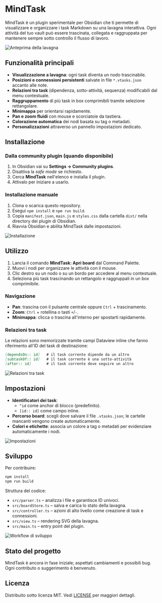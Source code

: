 # MindTask

MindTask è un plugin sperimentale per Obsidian che ti permette di visualizzare e organizzare i task Markdown su una lavagna interattiva. Ogni attività del tuo vault può essere trascinata, collegata e raggruppata per mantenere sempre sotto controllo il flusso di lavoro.

![Anteprima della lavagna](docs/img/board-overview.png) <!-- TODO: aggiungere screenshot/gif -->

## Funzionalità principali

- **Visualizzazione a lavagna**: ogni task diventa un nodo trascinabile.
- **Posizioni e connessioni persistenti** salvate in file `*.vtasks.json` accanto alle note.
- **Relazioni tra task** (dipendenza, sotto-attività, sequenza) modificabili dal menu contestuale.
- **Raggruppamento** di più task in box comprimibili tramite selezione rettangolare.
- **Minimappa** per orientarsi rapidamente.
- **Pan e zoom fluidi** con mouse e scorciatoie da tastiera.
- **Colorazione automatica** dei nodi basata su tag o metadati.
- **Personalizzazioni** attraverso un pannello impostazioni dedicato.

<!-- TODO: aggiungere GIF dimostrative per ciascuna funzionalità -->

## Installazione

### Dalla community plugin (quando disponibile)
1. In Obsidian vai su **Settings → Community plugins**.
2. Disattiva la *safe mode* se richiesto.
3. Cerca **MindTask** nell'elenco e installa il plugin.
4. Attivalo per iniziare a usarlo.

### Installazione manuale

1. Clona o scarica questo repository.
2. Esegui `npm install` e `npm run build`.
3. Copia `manifest.json`, `main.js` e `styles.css` dalla cartella `dist/` nella directory dei plugin di Obsidian.
4. Riavvia Obsidian e abilita MindTask dalle impostazioni.

![Installazione](docs/img/install.gif) <!-- TODO: inserire gif di installazione -->

## Utilizzo

1. Lancia il comando **MindTask: Apri board** dal Command Palette.
2. Muovi i nodi per organizzare le attività con il mouse.
3. Clic destro su un nodo o su un bordo per accedere al menu contestuale.
4. Seleziona più task trascinando un rettangolo e raggruppali in un box comprimibile.

### Navigazione

- **Pan**: trascina con il pulsante centrale oppure `Ctrl` + trascinamento.
- **Zoom**: `Ctrl` + rotellina o tasti `+`/`-`.
- **Minimappa**: clicca o trascina all'interno per spostarti rapidamente.

### Relazioni tra task

Le relazioni sono memorizzate tramite campi Dataview inline che fanno riferimento all'ID del task di destinazione:

```markdown
[dependsOn:: id]   # il task corrente dipende da un altro
[subtaskOf:: id]   # il task corrente è una sotto-attività
[after:: id]       # il task corrente deve seguire un altro
```

![Relazioni tra task](docs/img/links.png) <!-- TODO: immagine relazioni -->

## Impostazioni

- **Identificatori dei task**:
  - `^id` come anchor di blocco (predefinito).
  - `[id:: id]` come campo inline.
- **Percorso board**: scegli dove salvare il file `.vtasks.json`; le cartelle mancanti vengono create automaticamente.
- **Colori e etichette**: associa un colore a tag o metadati per evidenziare automaticamente i nodi.

![Impostazioni](docs/img/settings.png) <!-- TODO: screenshot impostazioni -->

## Sviluppo

Per contribuire:

```bash
npm install
npm run build
```

Struttura del codice:

- `src/parser.ts` – analizza i file e garantisce ID univoci.
- `src/boardStore.ts` – salva e carica lo stato della lavagna.
- `src/controller.ts` – azioni di alto livello come creazione di task e connessioni.
- `src/view.ts` – rendering SVG della lavagna.
- `src/main.ts` – entry point del plugin.

![Workflow di sviluppo](docs/img/dev.gif) <!-- TODO: gif development -->

## Stato del progetto

MindTask è ancora in fase iniziale; aspettati cambiamenti e possibili bug. Ogni contributo o suggerimento è benvenuto.

## Licenza

Distribuito sotto licenza MIT. Vedi [LICENSE](LICENSE) per maggiori dettagli.
